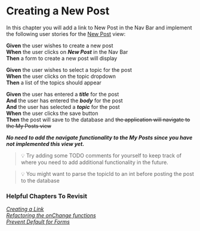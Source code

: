 # Creating a New Post
In this chapter you will add a link to New Post in the Nav Bar and implement the following user stories for the [New Post](./LEARN_WIREFRAME.md#-new-post) view:

**Given** the user wishes to create a new post<br>
**When** the user clicks on ***New Post*** in the Nav Bar<br>
**Then** a form to create a new post will display

**Given** the user wishes to select a topic for the post<br>
**When** the user clicks on the topic dropdown<br>
**Then** a list of the topics should appear<br>

**Given** the user has entered a ***title*** for the post<br>
**And** the user has entered the ***body*** for the post<br>
**And** the user has selected a ***topic*** for the post<br>
**When** the user clicks the save button<br>
**Then** the post will save to the database and ~~the application will navigate to the My Posts view~~

***No need to add the navigate functionality to the My Posts since you have not implemented this view yet.*** 

>💡 Try adding some TODO comments for yourself to keep track of where you need to add additional functionality in the future.

>💡 You might want to parse the topicId to an int before posting the post to the database
### Helpful Chapters To Revisit

*[Creating a Link](./REPAIR_ROUTES_INTRO.md#creating-a-link)*<br>
*[Refactoring the onChange functions](./REPAIR_EMPLOYEE_EDIT.md#refactoring-the-onchange-functions)*<br>
*[Prevent Default for Forms](./REPAIR_EMPLOYEE_EDIT.md#prevent-default-for-forms)*